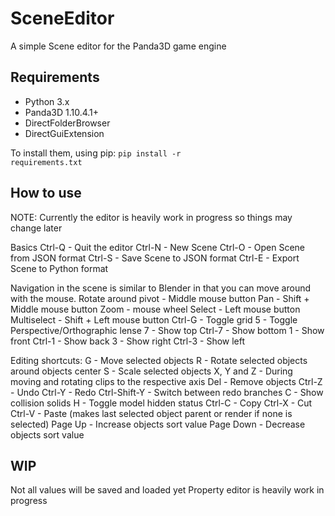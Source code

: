 # SceneEditor
A simple Scene editor for the Panda3D game engine

## Requirements
- Python 3.x
- Panda3D 1.10.4.1+
- DirectFolderBrowser
- DirectGuiExtension

To install them, using pip:
<code>pip install -r requirements.txt</code>

## How to use
NOTE: Currently the editor is heavily work in progress so things may change later

Basics
Ctrl-Q - Quit the editor
Ctrl-N - New Scene
Ctrl-O - Open Scene from JSON format
Ctrl-S - Save Scene to JSON format
Ctrl-E - Export Scene to Python format

Navigation in the scene is similar to Blender in that you can move around with the mouse.
Rotate around pivot - Middle mouse button
Pan - Shift + Middle mouse button
Zoom - mouse wheel
Select - Left mouse button
Multiselect - Shift + Left mouse button
Ctrl-G - Toggle grid
5 - Toggle Perspective/Orthographic lense
7 - Show top
Ctrl-7 - Show bottom
1 - Show front
Ctrl-1 - Show back
3 - Show right
Ctrl-3 - Show left

Editing shortcuts:
G - Move selected objects
R - Rotate selected objects around objects center
S - Scale selected objects
X, Y and Z - During moving and rotating clips to the respective axis
Del - Remove objects
Ctrl-Z - Undo
Ctrl-Y - Redo
Ctrl-Shift-Y - Switch between redo branches
C - Show collision solids
H - Toggle model hidden status
Ctrl-C - Copy
Ctrl-X - Cut
Ctrl-V - Paste (makes last selected object parent or render if none is selected)
Page Up - Increase objects sort value
Page Down - Decrease objects sort value

## WIP
Not all values will be saved and loaded yet
Property editor is heavily work in progress
